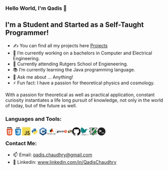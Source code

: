 <!--
# Hi there!! <br>
Currently working in toward a degree in electrical and computer engineering, at the Rutgers School of Engineering. This repository consists of a multitude of side projects that I have worked on over the years, and with a passion for theoretical as well as practical application, constant curiosity instantiates a life long pursuit of knowledge, not only in the world of today, but of the future as well.
-->

### Hello World, I'm Qadis 👋


## I'm a Student and Started as a Self-Taught Programmer!
- ✍ You can find all my projects here [Projects](https://github.com/QadisChaudhry/Projects.git)
- 🔭 I’m currently working on a bachelors in Computer and Electrical Engineering.
- 📝 Currently attending Rutgers School of Engieneering.
- 📚 I’m currently learning the Java programming language.
- 💬 Ask me about ... Anything!
- ⚡ Fun fact: I have a passion for theoretical physics and cosmology.

With a passion for theoretical as well as practical application, constant
curiosity instantiates a life long pursuit of knowledge, not only in the world
of today, but of the future as well.

### Languages and Tools:

[<img align="left" width="26px" src="https://raw.githubusercontent.com/github/explore/80688e429a7d4ef2fca1e82350fe8e3517d3494d/topics/html/html.png"/>](https://developer.mozilla.org/en-US/docs/Web/HTML)
[<img align="left" width="26px" src="https://raw.githubusercontent.com/github/explore/80688e429a7d4ef2fca1e82350fe8e3517d3494d/topics/css/css.png"/>](https://www.w3schools.com/css/)
[<img align="left" width="26px" src="https://raw.githubusercontent.com/github/explore/80688e429a7d4ef2fca1e82350fe8e3517d3494d/topics/javascript/javascript.png"/>](https://www.javascript.com/)
[<img align="left" width="26px" src="https://raw.githubusercontent.com/github/explore/80688e429a7d4ef2fca1e82350fe8e3517d3494d/topics/python/python.png"/>](https://www.python.org/)
[<img align="left" width="26px" src="https://raw.githubusercontent.com/github/explore/80688e429a7d4ef2fca1e82350fe8e3517d3494d/topics/cpp/cpp.png"/>](https://www.cplusplus.com/)
[<img align="left" width="26px" src="https://raw.githubusercontent.com/github/explore/80688e429a7d4ef2fca1e82350fe8e3517d3494d/topics/matlab/matlab.png"/>](https://www.mathworks.com/products/matlab.html)
[<img align="left" width="26px" src="https://raw.githubusercontent.com/github/explore/80688e429a7d4ef2fca1e82350fe8e3517d3494d/topics/bash/bash.png"/>](https://www.gnu.org/software/bash/)
[<img align="left" width="26px" src="https://raw.githubusercontent.com/github/explore/80688e429a7d4ef2fca1e82350fe8e3517d3494d/topics/git/git.png"/>](https://git-scm.com/)
[<img align="left" width="26px" src="https://raw.githubusercontent.com/github/explore/78df643247d429f6cc873026c0622819ad797942/topics/github/github.png"/>](https://github.com/)
[<img align="left" width="26px" src="https://raw.githubusercontent.com/github/explore/80688e429a7d4ef2fca1e82350fe8e3517d3494d/topics/latex/latex.png"/>](https://www.latex-project.org/)
[<img align="left" width="26px" src="https://raw.githubusercontent.com/github/explore/80688e429a7d4ef2fca1e82350fe8e3517d3494d/topics/vim/vim.png"/>](https://neovim.io/)
[<img align="left" width="26px" src="https://raw.githubusercontent.com/github/explore/80688e429a7d4ef2fca1e82350fe8e3517d3494d/topics/terminal/terminal.png"/>](https://iterm2.com/)

<br>

### Contact Me:

- 📫 Email: qadis.chaudhry@gmail.com
- 🔗 Linkedin: www.linkedin.com/in/QadisChaudhry

